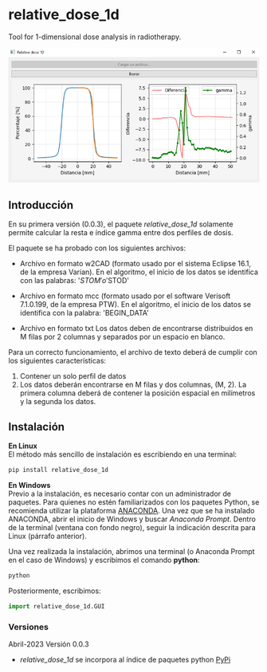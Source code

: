 # relative_dose_1d
Tool for 1-dimensional dose analysis in radiotherapy.

![image_gui](/docs/assets/GUI.PNG)

## Introducción
En su primera versión (0.0.3), el paquete *relative_dose_1d* solamente permite calcular la resta e índice gamma entre dos perfiles de dosis. 

El paquete se ha probado con los siguientes archivos:

* Archivo en formato w2CAD (formato usado por el sistema Eclipse 16.1, de la empresa Varian). 
  En el algoritmo, el inicio de los datos se identifica con las palabras: '$STOM' o '$STOD'

* Archivo en formato mcc (formato usado por el software Verisoft 7.1.0.199, de la empresa PTW).
  En el algoritmo, el inicio de los datos se identifica con la palabra: 'BEGIN_DATA'

* Archivo en formato txt 
  Los datos deben de encontrarse distribuidos en M filas por 2 columnas y separados
  por un espacio en blanco.

Para un correcto funcionamiento, el archivo de texto deberá de cumplir con los siguientes características:

1. Contener un solo perfil de datos
2. Los datos deberán encontrarse en M filas y dos columnas, (M, 2).
    La primera columna deberá de contener la posición espacial en milímetros y la segunda los datos.

## Instalación
**En Linux**<br/>
El método más sencillo de instalación es escribiendo en una terminal:
```bash
pip install relative_dose_1d
```
**En Windows**<br/>
Previo a la instalación, es necesario contar con un administrador de paquetes. Para quienes no estén familiarizados con los paquetes Python, se recomienda utilizar la plataforma [ANACONDA](https://www.anaconda.com/products/individual).
Una vez que se ha instalado ANACONDA, abrir el inicio de Windows y buscar *Anaconda Prompt*. Dentro de la terminal (ventana con fondo negro), seguir la indicación descrita para Linux (párrafo anterior).

Una vez realizada la instalación, abrimos una terminal (o Anaconda Prompt en el caso de Windows) y escribimos el comando **python**:

```bash
python
```
Posteriormente, escribimos:

```python
import relative_dose_1d.GUI
```

### Versiones
Abril-2023  Versión 0.0.3<br/>
  * *relative_dose_1d* se incorpora al índice de paquetes python [PyPi](https://pypi.org/)

